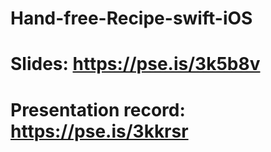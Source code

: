 # Hand-free-Recipe-swift-iOS

# Slides: https://pse.is/3k5b8v 
# Presentation record: https://pse.is/3kkrsr
